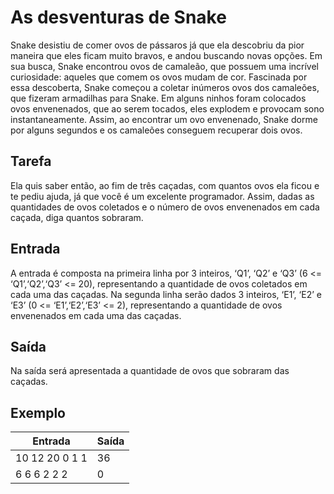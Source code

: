 # As desventuras de Snake

Snake desistiu de comer ovos de pássaros já que ela descobriu da pior maneira que eles ficam muito bravos, e andou buscando novas opções. Em sua busca, Snake encontrou ovos de camaleão, que possuem uma incrı́vel curiosidade: aqueles que comem os ovos mudam de cor. Fascinada por essa descoberta, Snake começou a coletar inúmeros ovos dos camaleões, que fizeram armadilhas para Snake. Em alguns ninhos foram colocados ovos envenenados, que ao serem tocados, eles explodem e provocam sono instantaneamente. Assim, ao encontrar um ovo envenenado, Snake dorme por alguns segundos e os camaleões conseguem recuperar dois ovos.

## Tarefa

Ela quis saber então, ao fim de três caçadas, com quantos ovos ela ficou e te pediu ajuda, já que você é um excelente programador. Assim, dadas as quantidades de ovos coletados e o número de ovos envenenados em cada caçada, diga quantos sobraram.

## Entrada

A entrada é composta na primeira linha por 3 inteiros, ‘Q1’, ‘Q2’ e ‘Q3’ (6 <= ‘Q1’,‘Q2’,‘Q3’ <= 20), representando a quantidade de ovos coletados em cada uma das caçadas. Na segunda linha serão dados 3 inteiros, ‘E1’, ‘E2’ e ‘E3’ (0 <= ‘E1’,‘E2’,‘E3’ <= 2), representando a quantidade de ovos envenenados em cada uma das caçadas.

## Saída

Na saída será apresentada a quantidade de ovos que sobraram das caçadas.

## Exemplo

| Entrada        | Saída |
| -------------- | ----- |
| 10 12 20 0 1 1 | 36    |
| 6 6 6 2 2 2    | 0     |
